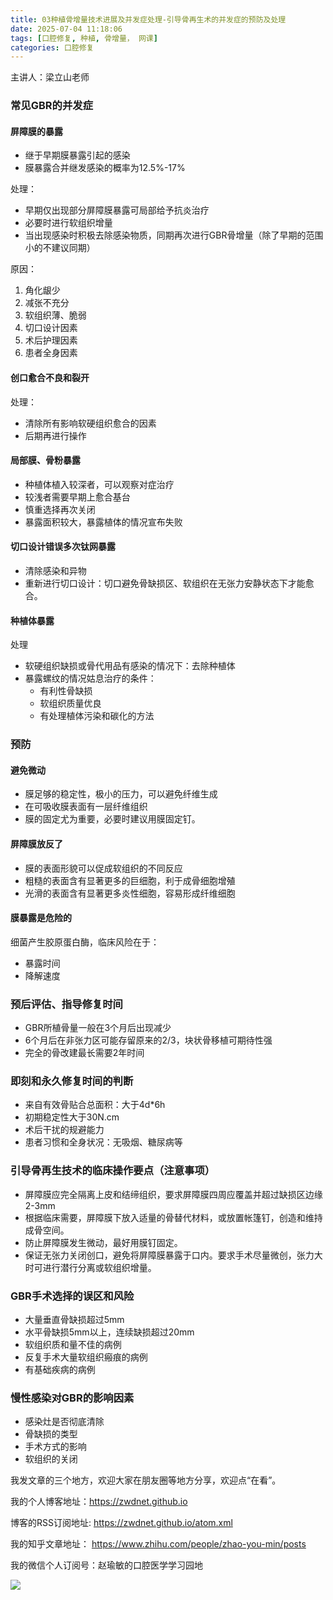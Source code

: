 ```yaml
---
title: 03种植骨增量技术进展及并发症处理-引导骨再生术的并发症的预防及处理
date: 2025-07-04 11:18:06
tags: [口腔修复, 种植, 骨增量， 网课]
categories: 口腔修复
---
```

主讲人：梁立山老师
### 常见GBR的并发症
#### 屏障膜的暴露
- 继于早期膜暴露引起的感染
- 膜暴露合并继发感染的概率为12.5%-17%

处理：
- 早期仅出现部分屏障膜暴露可局部给予抗炎治疗
- 必要时进行软组织增量
- 当出现感染时积极去除感染物质，同期再次进行GBR骨增量（除了早期的范围小的不建议同期）

原因：
1. 角化龈少
2. 减张不充分
3. 软组织薄、脆弱
4. 切口设计因素
5. 术后护理因素
6. 患者全身因素

#### 创口愈合不良和裂开
处理：
- 清除所有影响软硬组织愈合的因素
- 后期再进行操作

#### 局部膜、骨粉暴露
- 种植体植入较深者，可以观察对症治疗
- 较浅者需要早期上愈合基台
- 慎重选择再次关闭
- 暴露面积较大，暴露植体的情况宣布失败

#### 切口设计错误多次钛网暴露
- 清除感染和异物
- 重新进行切口设计：切口避免骨缺损区、软组织在无张力安静状态下才能愈合。

#### 种植体暴露
处理
- 软硬组织缺损或骨代用品有感染的情况下：去除种植体
- 暴露螺纹的情况姑息治疗的条件：
    - 有利性骨缺损
    - 软组织质量优良
    - 有处理植体污染和碳化的方法

### 预防
#### 避免微动
- 膜足够的稳定性，极小的压力，可以避免纤维生成 
- 在可吸收膜表面有一层纤维组织
- 膜的固定尤为重要，必要时建议用膜固定钉。
#### 屏障膜放反了
- 膜的表面形貌可以促成软组织的不同反应
- 粗糙的表面含有显著更多的巨细胞，利于成骨细胞增殖
- 光滑的表面含有显著更多炎性细胞，容易形成纤维细胞
#### 膜暴露是危险的
细菌产生胶原蛋白酶，临床风险在于：
- 暴露时间
- 降解速度

### 预后评估、指导修复时间
- GBR所植骨量一般在3个月后出现减少
- 6个月后在非张力区可能存留原来的2/3，块状骨移植可期待性强
- 完全的骨改建最长需要2年时间

### 即刻和永久修复时间的判断
- 来自有效骨贴合总面积：大于4d*6h
- 初期稳定性大于30N.cm
- 术后干扰的规避能力
- 患者习惯和全身状况：无吸烟、糖尿病等

### 引导骨再生技术的临床操作要点（注意事项）
- 屏障膜应完全隔离上皮和结缔组织，要求屏障膜四周应覆盖并超过缺损区边缘2-3mm
- 根据临床需要，屏障膜下放入适量的骨替代材料，或放置帐篷钉，创造和维持成骨空间。
- 防止屏障膜发生微动，最好用膜钉固定。
- 保证无张力关闭创口，避免将屏障膜暴露于口内。要求手术尽量微创，张力大时可进行潜行分离或软组织增量。

### GBR手术选择的误区和风险
- 大量垂直骨缺损超过5mm
- 水平骨缺损5mm以上，连续缺损超过20mm
- 软组织质和量不佳的病例
- 反复手术大量软组织瘢痕的病例
- 有基础疾病的病例

### 慢性感染对GBR的影响因素
- 感染灶是否彻底清除
- 骨缺损的类型
- 手术方式的影响
- 软组织的关闭



我发文章的三个地方，欢迎大家在朋友圈等地方分享，欢迎点“在看”。

我的个人博客地址：https://zwdnet.github.io

博客的RSS订阅地址: https://zwdnet.github.io/atom.xml

我的知乎文章地址： https://www.zhihu.com/people/zhao-you-min/posts

我的微信个人订阅号：赵瑜敏的口腔医学学习园地

![](https://zymblog-1258069789.cos.ap-chengdu.myqcloud.com/other/wx.jpg)
